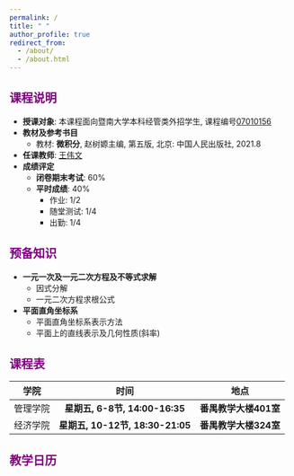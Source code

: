 ```yaml
---
permalink: /
title: " "
author_profile: true
redirect_from: 
  - /about/
  - /about.html
---
```

## <font color=purple>课程说明</font>

* **授课对象**: 本课程面向暨南大学本科经管类外招学生, 课程编号<u>07010156</u>
* **教材及参考书目**
  * 教材: **微积分**, 赵树嫄主编, 第五版, 北京: 中国人民出版社, 2021.8
* **任课教师**: [王伟文](https://wangyuanhao.github.io)
* **成绩评定**
  * **闭卷期末考试**: 60%
  * **平时成绩**: 40%
    * 作业: 1/2
    * 随堂测试: 1/4
    * 出勤: 1/4

## <font color=purple>预备知识</font>

* **一元一次及一元二次方程及不等式求解**
  * 因式分解
  * 一元二次方程求根公式
* **平面直角坐标系**
  * 平面直角坐标系表示方法
  * 平面上的直线表示及几何性质(斜率)

## <font color=purple>课程表</font>

|   学院   |               时间               |         地点          |
| :------: | :------------------------------: | :-------------------: |
| 管理学院 |  **星期五, 6-8节, 14:00-16:35**  | **番禺教学大楼401室** |
| 经济学院 | **星期五, 10-12节, 18:30-21:05** | **番禺教学大楼324室** |

## <font color=purple>教学日历</font>
